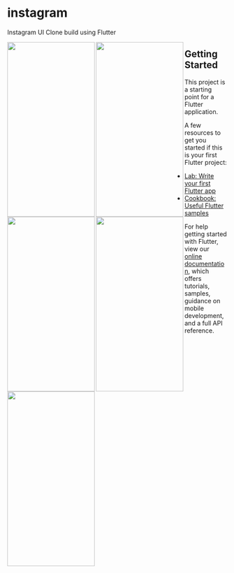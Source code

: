 # instagram

Instagram UI Clone build using Flutter 

<img src="https://user-images.githubusercontent.com/40269564/93731917-d4d7fd80-fbec-11ea-9a06-18e52da75ffa.png" width="200" height="400"  align="left" />

<img src="https://user-images.githubusercontent.com/40269564/93731971-0650c900-fbed-11ea-986f-5a40f5b72086.png" width="200" height="400"  align="left" />

<img src="https://user-images.githubusercontent.com/40269564/93731976-0c46aa00-fbed-11ea-883e-a685f5e36494.png" width="200" height="400"  align="left" />

<img src="https://user-images.githubusercontent.com/40269564/93731982-136db800-fbed-11ea-8239-caa9effb3fdf.png" width="200" height="400"  align="left" />

<img src="https://user-images.githubusercontent.com/40269564/93731990-1bc5f300-fbed-11ea-8ed4-f02888deeab0.png" width="200" height="400"  align="left"/>



## Getting Started

This project is a starting point for a Flutter application.

A few resources to get you started if this is your first Flutter project:

- [Lab: Write your first Flutter app](https://flutter.dev/docs/get-started/codelab)
- [Cookbook: Useful Flutter samples](https://flutter.dev/docs/cookbook)

For help getting started with Flutter, view our
[online documentation](https://flutter.dev/docs), which offers tutorials,
samples, guidance on mobile development, and a full API reference.
